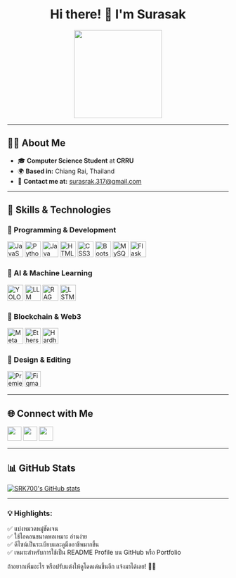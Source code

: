 <h1 align="center">Hi there! 👋 I'm Surasak</h1>

<p align="center">
  <img src="https://user-images.githubusercontent.com/18350557/176309783-0785949b-9127-417c-8b55-ab5a4333674e.gif" width="200">
</p>

---

## 👨‍💻 About Me

- 🎓 **Computer Science Student** at **CRRU**
- 🌍 **Based in:** Chiang Rai, Thailand
- 📧 **Contact me at:** [surasrak.317@gmail.com](mailto:surasrak.317@gmail.com)

---

## 🚀 Skills & Technologies

### 🔹 Programming & Development
<p align="left">
  <img src="https://raw.githubusercontent.com/danielcranney/readme-generator/main/public/icons/skills/javascript-colored.svg" width="36" height="36" alt="JavaScript" />
  <img src="https://raw.githubusercontent.com/danielcranney/readme-generator/main/public/icons/skills/python-colored.svg" width="36" height="36" alt="Python" />
  <img src="https://raw.githubusercontent.com/danielcranney/readme-generator/main/public/icons/skills/java-colored.svg" width="36" height="36" alt="Java" />
  <img src="https://raw.githubusercontent.com/danielcranney/readme-generator/main/public/icons/skills/html5-colored.svg" width="36" height="36" alt="HTML5" />
  <img src="https://raw.githubusercontent.com/danielcranney/readme-generator/main/public/icons/skills/css3-colored.svg" width="36" height="36" alt="CSS3" />
  <img src="https://raw.githubusercontent.com/danielcranney/readme-generator/main/public/icons/skills/bootstrap-colored.svg" width="36" height="36" alt="Bootstrap" />
  <img src="https://raw.githubusercontent.com/danielcranney/readme-generator/main/public/icons/skills/mysql-colored.svg" width="36" height="36" alt="MySQL" />
  <img src="https://raw.githubusercontent.com/danielcranney/readme-generator/main/public/icons/skills/flask-colored.svg" width="36" height="36" alt="Flask" />
</p>

### 🔹 AI & Machine Learning
<p align="left">
  <img src="https://raw.githubusercontent.com/AlexeyAB/darknet/master/darknet.png" width="36" height="36" alt="YOLO" />
  <img src="https://huggingface.co/front/assets/huggingface_logo-noborder.svg" width="36" height="36" alt="LLM" />
  <img src="https://upload.wikimedia.org/wikipedia/commons/thumb/5/58/RAG.svg/120px-RAG.svg.png" width="36" height="36" alt="RAG" />
  <img src="https://upload.wikimedia.org/wikipedia/commons/thumb/6/60/LSTM_Cell.svg/120px-LSTM_Cell.svg.png" width="36" height="36" alt="LSTM" />
</p>


### 🔹 Blockchain & Web3
<p align="left">
  <img src="https://raw.githubusercontent.com/danielcranney/readme-generator/main/public/icons/skills/metamask-colored.svg" width="36" height="36" alt="MetaMask" />
  <img src="https://raw.githubusercontent.com/danielcranney/readme-generator/main/public/icons/skills/ethers-colored.svg" width="36" height="36" alt="Ethers.js" />
  <img src="https://raw.githubusercontent.com/danielcranney/readme-generator/main/public/icons/skills/hardhat-colored.svg" width="36" height="36" alt="Hardhat" />
</p>

### 🎨 Design & Editing
<p align="left">
  <img src="https://raw.githubusercontent.com/danielcranney/readme-generator/main/public/icons/skills/premierepro-colored.svg" width="36" height="36" alt="Premiere Pro" />
  <img src="https://raw.githubusercontent.com/danielcranney/readme-generator/main/public/icons/skills/figma-colored.svg" width="36" height="36" alt="Figma" />
</p>

---

## 🌐 Connect with Me

<p align="left">
  <a href="https://www.facebook.com/profile.php?id=100049618368154" target="_blank"><img src="https://raw.githubusercontent.com/danielcranney/readme-generator/main/public/icons/socials/facebook.svg" width="32" height="32" /></a>
  <a href="https://www.github.com/SRK700" target="_blank"><img src="https://raw.githubusercontent.com/danielcranney/readme-generator/main/public/icons/socials/github.svg" width="32" height="32" /></a>
  <a href="https://www.twitter.com/@surasak00667150" target="_blank"><img src="https://raw.githubusercontent.com/danielcranney/readme-generator/main/public/icons/socials/twitter.svg" width="32" height="32" /></a>
</p>

---

## 📊 GitHub Stats

<a href="http://www.github.com/SRK700">
  <img src="https://github-readme-stats.vercel.app/api?username=SRK700&show_icons=true&count_private=true&title_color=0891b2&text_color=ffffff&icon_color=0891b2&bg_color=1c1917&hide_border=true" alt="SRK700's GitHub stats" />
</a>

---

### 💡 Highlights:
✅ แบ่งหมวดหมู่ชัดเจน  
✅ ใช้ไอคอนขนาดพอเหมาะ อ่านง่าย  
✅ ดีไซน์เป็นระเบียบและดูมืออาชีพมากขึ้น  
✅ เหมาะสำหรับการใช้เป็น README Profile บน GitHub หรือ Portfolio  

ถ้าอยากเพิ่มอะไร หรือปรับแต่งให้ดูโดดเด่นขึ้นอีก แจ้งมาได้เลย! 🚀😃
